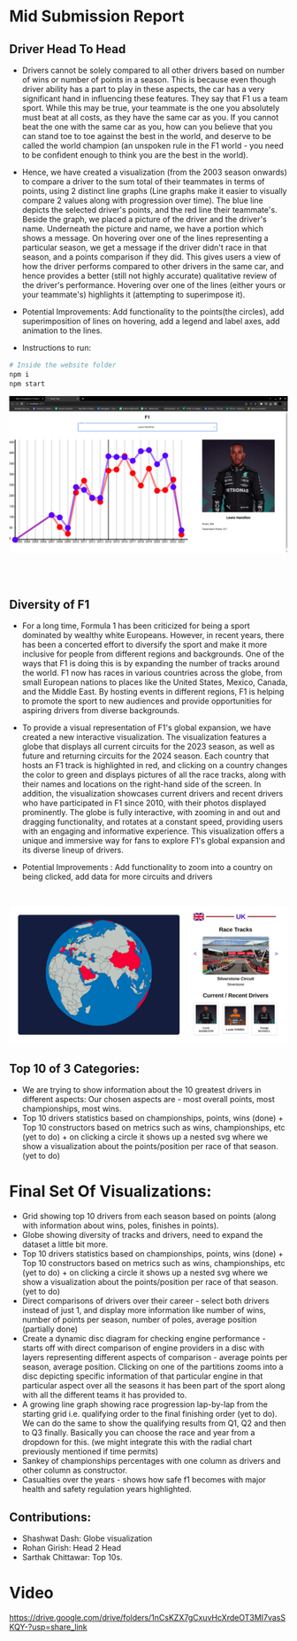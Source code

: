 # Mid Submission Report

## Driver Head To Head

* Drivers cannot be solely compared to all other drivers based on number of wins or number of points in a season. This is because even though driver ability has a part to play in these aspects, the car has a very significant hand in influencing these features. They say that F1 us a team sport. While this may be true, your teammate is the one you absolutely must beat at all costs, as they have the same car as you. If you cannot beat the one with the same car as you, how can you believe that you can stand toe to toe against the best in the world, and deserve to be called the world champion (an unspoken rule in the F1 world - you need to be confident enough to think you are the best in the world).

* Hence, we have created a visualization (from the 2003 season onwards) to compare a driver to the sum total of their teammates in terms of points, using 2 distinct line graphs (Line graphs make it easier to visually compare 2 values along with progression over time). The blue line depicts the selected driver's points, and the red line their teammate's. Beside the graph, we placed a picture of the driver and the driver's name. Underneath the picture and name, we have a portion which shows a message. On hovering over one of the lines representing a particular season, we get a message if the driver didn't race in that season, and a points comparison if they did. This gives users a view of how the driver performs compared to other drivers in the same car, and hence provides a better (still not highly accurate) qualitative review of the driver's performance. Hovering over one of the lines (either yours or your teammate's) highlights it (attempting to superimpose it).

* Potential Improvements: Add functionality to the points(the circles), add superimposition of lines on hovering, add a legend and label axes, add animation to the lines. 

* Instructions to run:
```Bash
# Inside the website folder
npm i
npm start
```

![Screenshot of website](./WebsitePic.png)


<br><br>

## Diversity of F1

* For a long time, Formula 1 has been criticized for being a sport dominated by wealthy white Europeans. However, in recent years, there has been a concerted effort to diversify the sport and make it more inclusive for people from different regions and backgrounds.
One of the ways that F1 is doing this is by expanding the number of tracks around the world. F1 now has races in various countries across the globe, from small European nations to places like the United States, Mexico, Canada, and the Middle East. By hosting events in different regions, F1 is helping to promote the sport to new audiences and provide opportunities for aspiring drivers from diverse backgrounds.

* To provide a visual representation of F1's global expansion, we have created a new interactive visualization. The visualization features a globe that displays all current circuits for the 2023 season, as well as future and returning circuits for the 2024 season. Each country that hosts an F1 track is highlighted in red, and clicking on a country changes the color to green and displays pictures of all the race tracks, along with their names and locations on the right-hand side of the screen. In addition, the visualization showcases current drivers and recent drivers who have participated in F1 since 2010, with their photos displayed prominently. The globe is fully interactive, with zooming in and out and dragging functionality, and rotates at a constant speed, providing users with an engaging and informative experience. This visualization offers a unique and immersive way for fans to explore F1's global expansion and its diverse lineup of drivers.
* Potential Improvements : Add functionality to zoom into a country on being clicked, add data for more circuits and drivers

<br>

![Globe](./tracksOnGlobe.png)

## Top 10 of 3 Categories:
* We are trying to show information about the 10 greatest drivers in different aspects: Our chosen aspects are - most overall points, most championships, most wins.
* Top 10 drivers statistics based on championships, points, wins (done) + Top 10 constructors based on metrics such as wins, championships, etc (yet to do) + on clicking a circle it shows up a nested svg where we show a visualization about the points/position per race of that season.(yet to do)

# Final Set Of Visualizations:
* Grid showing top 10 drivers from each season based on points (along with information about wins, poles, finishes in points).
* Globe showing diversity of tracks and drivers, need to expand the dataset a little bit more.
* Top 10 drivers statistics based on championships, points, wins (done) + Top 10 constructors based on metrics such as wins, championships, etc (yet to do) + on clicking a circle it shows up a nested svg where we show a visualization about the points/position per race of that season.(yet to do)
* Direct comparisons of drivers over their career - select both drivers instead of just 1, and display more information like number of wins, number of points per season, number of poles, average position (partially done)
* Create a dynamic disc diagram for checking engine performance - starts off with direct comparison of engine providers in a disc with layers representing different aspects of comparison - average points per season, average position. Clicking on one of the partitions zooms into a disc depicting specific information of that particular engine in that particular aspect over all the seasons it has been part of the sport along with all the different teams it has provided to.
* A growing line graph showing race progression lap-by-lap from the starting grid i.e. qualifying order to the final finishing order (yet to do). We can do the same to show the qualifying results from Q1, Q2 and then to Q3 finally. Basically you can choose the race and year from a dropdown for this. (we might integrate this with the radial chart previously mentioned if time permits)
* Sankey of championships percentages with one column as drivers and other column as constructor.
* Casualties over the years - shows how safe f1 becomes with major health and safety regulation years highlighted.

## Contributions:
* Shashwat Dash: Globe visualization
* Rohan Girish: Head 2 Head
* Sarthak Chittawar: Top 10s.

# Video
https://drive.google.com/drive/folders/1nCsKZX7gCxuvHcXrdeOT3MI7vasSKQY-?usp=share_link